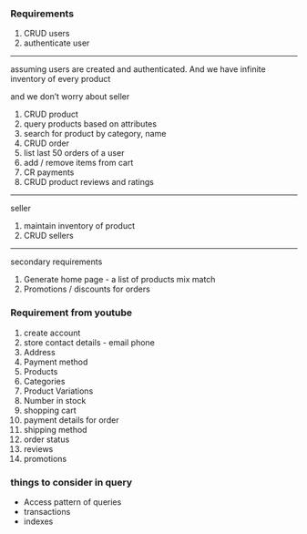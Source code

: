 ### Requirements

1. CRUD users
2. authenticate user

---

assuming users are created and authenticated. And we have infinite inventory of every product 

and we don’t worry about seller

1. CRUD product
2. query products based on attributes
3. search for product by category, name 
4. CRUD order
5. list last 50 orders of a user
6. add / remove items from cart
7. CR payments
8. CRUD product reviews and ratings

---

seller

1. maintain inventory of product
2. CRUD sellers

---

secondary requirements

1. Generate home page - a list of products mix match
2. Promotions / discounts for orders  

### Requirement from youtube

1. create account
2. store contact details - email phone
3. Address 
4. Payment method 
5. Products
6. Categories
7. Product Variations
8. Number in stock
9. shopping cart
10. payment details for order
11. shipping method
12. order status
13. reviews
14. promotions



### things to consider in query
- Access pattern of queries
- transactions 
- indexes